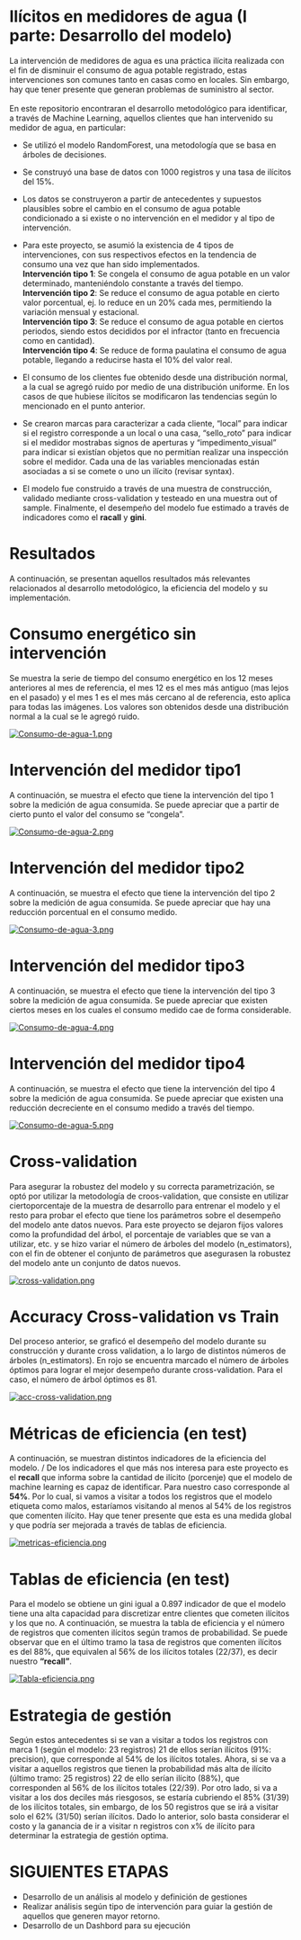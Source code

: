 # Ilícitos en medidores de agua (I parte: Desarrollo del modelo)

La intervención de medidores de agua es una práctica ilícita realizada con el fin de disminuir el consumo de agua potable registrado, 
estas intervenciones son comunes tanto en casas como en locales. Sin embargo, hay que tener presente que generan problemas de suministro al sector.\
\
En este repositorio encontraran el desarrollo metodológico para identificar, a través de Machine Learning, aquellos clientes que han intervenido su medidor de agua,
en particular:

* Se utilizó el modelo RandomForest, una metodología que se basa en árboles de decisiones.
* Se construyó una base de datos con 1000 registros y una tasa de ilícitos del 15%.
* Los datos se construyeron a partir de antecedentes y supuestos plausibles sobre el cambio en el consumo de agua potable condicionado a si existe o no intervención
en el medidor y al tipo de intervención.
* Para este proyecto, se asumió la existencia de 4 tipos de intervenciones, con sus respectivos efectos en la tendencia de consumo una vez que han sido implementados. 
\
**Intervención tipo 1**: Se congela el consumo de agua potable en un valor determinado, manteniéndolo constante a través del tiempo.
\
**Intervención tipo 2**: Se reduce el consumo de agua potable en cierto valor porcentual, ej. lo reduce en un 20% cada mes,
permitiendo la variación mensual y estacional.
\
**Intervención tipo 3**: Se reduce el consumo de agua potable en ciertos periodos, siendo estos decididos por el infractor (tanto en frecuencia como en cantidad).
\
**Intervención tipo 4**: Se reduce de forma paulatina el consumo de agua potable, llegando a reducirse hasta el 10% del valor real.

* El consumo de los clientes fue obtenido desde una distribución normal, a la cual se agregó ruido por medio de una distribución uniforme. En los casos de que hubiese
ilícitos se modificaron las tendencias según lo mencionado en el punto anterior.
* Se crearon marcas para caracterizar a cada cliente, “local” para indicar si el registro corresponde a un local o una casa, “sello_roto” para indicar si el
medidor mostrabas signos de aperturas y “impedimento_visual” para indicar si existían objetos que no permitían realizar una inspección sobre el medidor. 
Cada una de las variables mencionadas están asociadas a si se comete o uno un ilícito (revisar syntax).
* El modelo fue construido a través de una muestra de construcción, validado mediante cross-validation y testeado en una muestra out of sample. Finalmente, 
el desempeño del modelo fue estimado a través de indicadores como el **racall** y **gini**.

# Resultados
A continuación, se presentan aquellos resultados más relevantes relacionados al desarrollo metodológico, la eficiencia del modelo y su implementación.

#  Consumo energético sin intervención
Se muestra la serie de tiempo del consumo energético en los 12 meses anteriores al mes de referencia, el mes 12 es el mes más antiguo (mas lejos en el pasado) y el mes 1 es el mes más cercano al de referencia, esto aplica para todas las imágenes. Los valores son obtenidos desde una distribución normal a la cual se le agregó ruido.

[![Consumo-de-agua-1.png](https://i.postimg.cc/3JJnhGsF/Consumo-de-agua-1.png)](https://postimg.cc/142pc858)

# Intervención del medidor tipo1
A continuación, se muestra el efecto que tiene la intervención del tipo 1 sobre la medición de agua consumida. Se puede apreciar que a partir de cierto punto el valor del consumo se “congela”.

[![Consumo-de-agua-2.png](https://i.postimg.cc/6pxV3GSP/Consumo-de-agua-2.png)](https://postimg.cc/1fMV74y0)

# Intervención del medidor tipo2
A continuación, se muestra el efecto que tiene la intervención del tipo 2 sobre la medición de agua consumida. Se puede apreciar que hay una reducción porcentual en el consumo medido.

[![Consumo-de-agua-3.png](https://i.postimg.cc/d3dBHRp8/Consumo-de-agua-3.png)](https://postimg.cc/QK81V7Xt)

# Intervención del medidor tipo3
A continuación, se muestra el efecto que tiene la intervención del tipo 3 sobre la medición de agua consumida. Se puede apreciar que existen ciertos meses en los cuales el consumo medido cae de forma considerable.

[![Consumo-de-agua-4.png](https://i.postimg.cc/XNwdPvXc/Consumo-de-agua-4.png)](https://postimg.cc/xq1XJnvc)

# Intervención del medidor tipo4
A continuación, se muestra el efecto que tiene la intervención del tipo 4 sobre la medición de agua consumida. Se puede apreciar que existen una reducción decreciente en el consumo medido a través del tiempo.

[![Consumo-de-agua-5.png](https://i.postimg.cc/L5ndnWqm/Consumo-de-agua-5.png)](https://postimg.cc/jn031ZQ1)

# Cross-validation
Para asegurar la robustez del modelo y su correcta parametrización, se optó por utilizar la metodología de croos-validation, que consiste en utilizar ciertoporcentaje de la muestra de desarrollo para entrenar el modelo y el resto para probar el efecto que tiene los parámetros sobre el desempeño del modelo ante datos nuevos. Para este proyecto se dejaron fijos valores como la profundidad del árbol, el porcentaje de variables que se van a utilizar, etc. y se hizo variar el número de árboles del modelo (n_estimators), con el fin de obtener el conjunto de parámetros que asegurasen la robustez del modelo ante un conjunto de datos nuevos.

[![cross-validation.png](https://i.postimg.cc/4yrXpS3y/cross-validation.png)](https://postimg.cc/QKJL3S1Z)

# Accuracy Cross-validation vs Train
Del proceso anterior, se graficó el desempeño del modelo durante su construcción y durante cross validation, a lo largo de distintos números de árboles (n_estimators). En rojo se encuentra marcado el número de árboles óptimos para lograr el mejor desempeño durante cross-validation. Para el caso, el número de árbol óptimos es 81.

[![acc-cross-validation.png](https://i.postimg.cc/B6wnHHNn/acc-cross-validation.png)](https://postimg.cc/LYLSMqrc)

# Métricas de eficiencia (en test)
A continuación, se muestran distintos indicadores de la eficiencia del modelo.
/
De los indicadores el que más nos interesa para este proyecto es el **recall** que informa sobre la cantidad de ilícito (porcenje) que el modelo de machine learning es capaz de identificar. Para nuestro caso corresponde al **54%**. Por lo cual, si vamos a visitar a todos los registros que el modelo etiqueta como malos, estaríamos visitando al menos al 54% de los registros que comenten ilícito. Hay que tener presente que esta es una medida global y que podría ser mejorada a través de tablas de eficiencia.

[![metricas-eficiencia.png](https://i.postimg.cc/MTDdD0FV/metricas-eficiencia.png)](https://postimg.cc/dkh2QCvV)

# Tablas de eficiencia (en test)
Para el modelo se obtiene un gini igual a 0.897 indicador de que el modelo tiene una alta capacidad para discretizar entre clientes que cometen ilícitos y los que no.
A continuación, se muestra la tabla de eficiencia y el número de registros que comenten ilícitos según tramos de probabilidad. Se puede observar que en el último tramo la tasa de registros que comenten ilícitos es del 88%, que equivalen al 56% de los ilícitos totales (22/37), es decir nuestro **“recall”**. 

[![Tabla-eficiencia.png](https://i.postimg.cc/MGbTKtTC/Tabla-eficiencia.png)](https://postimg.cc/FfzmTy0p)

# Estrategia de gestión
Según estos antecedentes si se van a visitar a todos los registros con marca 1 (según el modelo: 23 registros) 21 de ellos serían ilícitos (91%: precision), que corresponde al 54% de los ilícitos totales. Ahora, si se va a visitar a aquellos registros que tienen la probabilidad más alta de ilícito (último tramo: 25 registros) 22 de ello serían ilícito (88%), que corresponden al 56% de los ilícitos totales (22/39). Por otro lado, si va a visitar a los dos deciles más riesgosos, se estaría cubriendo el 85% (31/39) de los ilícitos totales, sin embargo, de los 50 registros que se irá a visitar solo el 62% (31/50) serían ilícitos. Dado lo anterior, solo basta considerar el costo y la ganancia de ir a visitar n registros con x% de ilícito para determinar la estrategia de gestión optima.



# SIGUIENTES ETAPAS
* Desarrollo de un análisis al modelo y definición de gestiones
* Realizar análisis según tipo de intervención para guiar la gestión de aquellos que generen mayor retorno.
* Desarrollo de un Dashbord para su ejecución 
